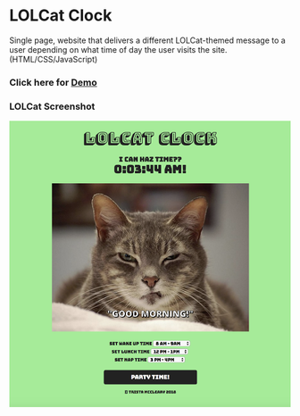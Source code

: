 # LOLCat Clock

Single page, website that delivers a different LOLCat-themed message to a user depending on what time of day the user visits the site.
(HTML/CSS/JavaScript)


### Click here for [Demo](https://mccleary.github.io/lolcat-clock)



### LOLCat Screenshot
![LOLCat Image](img/lolcat_clock.png)

